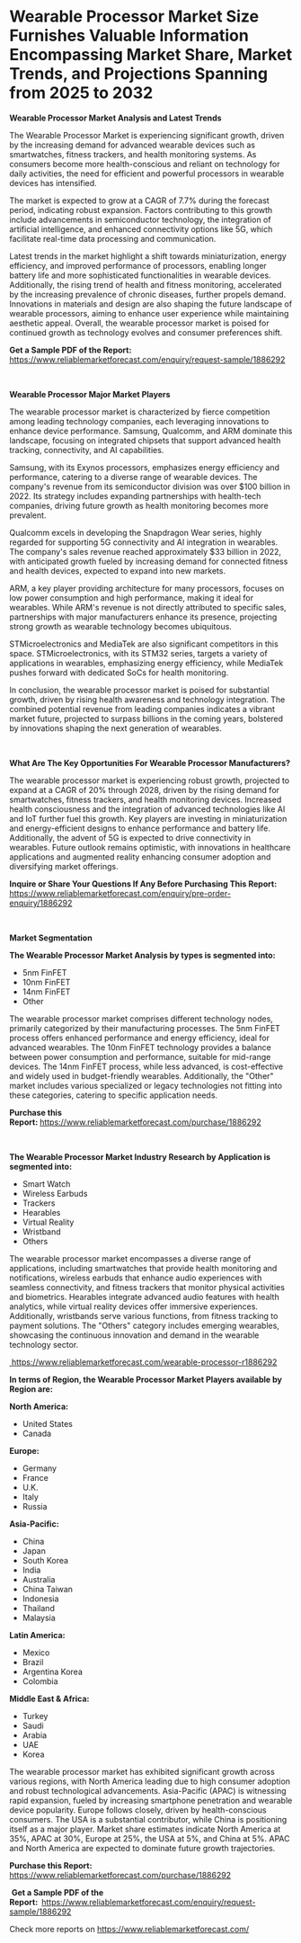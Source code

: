 <p><h1>Wearable Processor Market Size Furnishes Valuable Information Encompassing Market Share, Market Trends, and Projections Spanning from 2025 to 2032</h1></p><p><strong>Wearable Processor Market Analysis and Latest Trends</strong></p>
<p><p>The Wearable Processor Market is experiencing significant growth, driven by the increasing demand for advanced wearable devices such as smartwatches, fitness trackers, and health monitoring systems. As consumers become more health-conscious and reliant on technology for daily activities, the need for efficient and powerful processors in wearable devices has intensified. </p><p>The market is expected to grow at a CAGR of 7.7% during the forecast period, indicating robust expansion. Factors contributing to this growth include advancements in semiconductor technology, the integration of artificial intelligence, and enhanced connectivity options like 5G, which facilitate real-time data processing and communication. </p><p>Latest trends in the market highlight a shift towards miniaturization, energy efficiency, and improved performance of processors, enabling longer battery life and more sophisticated functionalities in wearable devices. Additionally, the rising trend of health and fitness monitoring, accelerated by the increasing prevalence of chronic diseases, further propels demand. Innovations in materials and design are also shaping the future landscape of wearable processors, aiming to enhance user experience while maintaining aesthetic appeal. Overall, the wearable processor market is poised for continued growth as technology evolves and consumer preferences shift.</p></p>
<p><strong>Get a Sample PDF of the Report:&nbsp;</strong> <a href="https://www.reliablemarketforecast.com/enquiry/request-sample/1886292?utm_campaign=3006&utm_medium=2&utm_source=Github&utm_content=ia&utm_term=06042025&utm_id=wearable-processor">https://www.reliablemarketforecast.com/enquiry/request-sample/1886292</a></p>
<p>&nbsp;</p>
<p><strong>Wearable Processor Major Market Players</strong></p>
<p><p>The wearable processor market is characterized by fierce competition among leading technology companies, each leveraging innovations to enhance device performance. Samsung, Qualcomm, and ARM dominate this landscape, focusing on integrated chipsets that support advanced health tracking, connectivity, and AI capabilities.</p><p>Samsung, with its Exynos processors, emphasizes energy efficiency and performance, catering to a diverse range of wearable devices. The company's revenue from its semiconductor division was over $100 billion in 2022. Its strategy includes expanding partnerships with health-tech companies, driving future growth as health monitoring becomes more prevalent.</p><p>Qualcomm excels in developing the Snapdragon Wear series, highly regarded for supporting 5G connectivity and AI integration in wearables. The company's sales revenue reached approximately $33 billion in 2022, with anticipated growth fueled by increasing demand for connected fitness and health devices, expected to expand into new markets.</p><p>ARM, a key player providing architecture for many processors, focuses on low power consumption and high performance, making it ideal for wearables. While ARM's revenue is not directly attributed to specific sales, partnerships with major manufacturers enhance its presence, projecting strong growth as wearable technology becomes ubiquitous.</p><p>STMicroelectronics and MediaTek are also significant competitors in this space. STMicroelectronics, with its STM32 series, targets a variety of applications in wearables, emphasizing energy efficiency, while MediaTek pushes forward with dedicated SoCs for health monitoring.</p><p>In conclusion, the wearable processor market is poised for substantial growth, driven by rising health awareness and technology integration. The combined potential revenue from leading companies indicates a vibrant market future, projected to surpass billions in the coming years, bolstered by innovations shaping the next generation of wearables.</p></p>
<p>&nbsp;</p>
<p><strong>What Are The Key Opportunities For Wearable Processor Manufacturers?</strong></p>
<p><p>The wearable processor market is experiencing robust growth, projected to expand at a CAGR of 20% through 2028, driven by the rising demand for smartwatches, fitness trackers, and health monitoring devices. Increased health consciousness and the integration of advanced technologies like AI and IoT further fuel this growth. Key players are investing in miniaturization and energy-efficient designs to enhance performance and battery life. Additionally, the advent of 5G is expected to drive connectivity in wearables. Future outlook remains optimistic, with innovations in healthcare applications and augmented reality enhancing consumer adoption and diversifying market offerings.</p></p>
<p><strong>Inquire or Share Your Questions If Any Before Purchasing This Report:</strong> <a href="https://www.reliablemarketforecast.com/enquiry/pre-order-enquiry/1886292?utm_campaign=3006&utm_medium=2&utm_source=Github&utm_content=ia&utm_term=06042025&utm_id=wearable-processor">https://www.reliablemarketforecast.com/enquiry/pre-order-enquiry/1886292</a></p>
<p>&nbsp;</p>
<p><strong>Market Segmentation</strong></p>
<p><strong>The Wearable Processor Market Analysis by types is segmented into:</strong></p>
<p><ul><li>5nm FinFET</li><li>10nm FinFET</li><li>14nm FinFET</li><li>Other</li></ul></p>
<p><p>The wearable processor market comprises different technology nodes, primarily categorized by their manufacturing processes. The 5nm FinFET process offers enhanced performance and energy efficiency, ideal for advanced wearables. The 10nm FinFET technology provides a balance between power consumption and performance, suitable for mid-range devices. The 14nm FinFET process, while less advanced, is cost-effective and widely used in budget-friendly wearables. Additionally, the "Other" market includes various specialized or legacy technologies not fitting into these categories, catering to specific application needs.</p></p>
<p><strong>Purchase this Report:&nbsp;</strong><a href="https://www.reliablemarketforecast.com/purchase/1886292?utm_campaign=3006&utm_medium=2&utm_source=Github&utm_content=ia&utm_term=06042025&utm_id=wearable-processor">https://www.reliablemarketforecast.com/purchase/1886292</a></p>
<p>&nbsp;</p>
<p><strong>The Wearable Processor Market Industry Research by Application is segmented into:</strong></p>
<p><ul><li>Smart Watch</li><li>Wireless Earbuds</li><li>Trackers</li><li>Hearables</li><li>Virtual Reality</li><li>Wristband</li><li>Others</li></ul></p>
<p><p>The wearable processor market encompasses a diverse range of applications, including smartwatches that provide health monitoring and notifications, wireless earbuds that enhance audio experiences with seamless connectivity, and fitness trackers that monitor physical activities and biometrics. Hearables integrate advanced audio features with health analytics, while virtual reality devices offer immersive experiences. Additionally, wristbands serve various functions, from fitness tracking to payment solutions. The "Others" category includes emerging wearables, showcasing the continuous innovation and demand in the wearable technology sector.</p></p>
<p><a href="https://www.reliablemarketforecast.com/wearable-processor-r1886292?utm_campaign=3006&utm_medium=2&utm_source=Github&utm_content=ia&utm_term=06042025&utm_id=wearable-processor">&nbsp;https://www.reliablemarketforecast.com/wearable-processor-r1886292</a></p>
<p><strong>In terms of Region, the Wearable Processor Market Players available by Region are:</strong></p>
<p>
    <p> <strong> North America: </strong>
        <ul>
            <li>United States</li>
            <li>Canada</li>
        </ul>
        </p> 
    <p> <strong> Europe: </strong>
        <ul>
            <li>Germany</li>
            <li>France</li>
            <li>U.K.</li>
            <li>Italy</li>
            <li>Russia</li>
        </ul>
        </p> 
    <p> <strong> Asia-Pacific: </strong>
        <ul>
            <li>China</li>
            <li>Japan</li>
            <li>South Korea</li>
            <li>India</li>
            <li>Australia</li>
            <li>China Taiwan</li>
            <li>Indonesia</li>
            <li>Thailand</li>
            <li>Malaysia</li>
        </ul>
        </p> 
    <p> <strong> Latin America: </strong>
        <ul>
            <li>Mexico</li>
            <li>Brazil</li>
            <li>Argentina Korea</li>
            <li>Colombia</li>
        </ul>
        </p> 
    <p> <strong> Middle East & Africa: </strong>
        <ul>
            <li>Turkey</li>
            <li>Saudi</li>
            <li>Arabia</li>
            <li>UAE</li>
            <li>Korea</li>
        </ul>
    </p>
    </p>
<p><p>The wearable processor market has exhibited significant growth across various regions, with North America leading due to high consumer adoption and robust technological advancements. Asia-Pacific (APAC) is witnessing rapid expansion, fueled by increasing smartphone penetration and wearable device popularity. Europe follows closely, driven by health-conscious consumers. The USA is a substantial contributor, while China is positioning itself as a major player. Market share estimates indicate North America at 35%, APAC at 30%, Europe at 25%, the USA at 5%, and China at 5%. APAC and North America are expected to dominate future growth trajectories.</p></p>
<p><strong>Purchase this Report: </strong><a href="https://www.reliablemarketforecast.com/purchase/1886292?utm_campaign=3006&utm_medium=2&utm_source=Github&utm_content=ia&utm_term=06042025&utm_id=wearable-processor">https://www.reliablemarketforecast.com/purchase/1886292</a></p>
<p>&nbsp;<strong>Get a Sample PDF of the Report:&nbsp;&nbsp;</strong><a href="https://www.reliablemarketforecast.com/enquiry/request-sample/1886292?utm_campaign=3006&utm_medium=2&utm_source=Github&utm_content=ia&utm_term=06042025&utm_id=wearable-processor">https://www.reliablemarketforecast.com/enquiry/request-sample/1886292</a></p>
<p><strong></strong></p>
<p>Check more reports on <a href="https://www.reliablemarketforecast.com/?utm_campaign=3006&utm_medium=2&utm_source=Github&utm_content=ia&utm_term=06042025&utm_id=wearable-processor">https://www.reliablemarketforecast.com/</a></p>